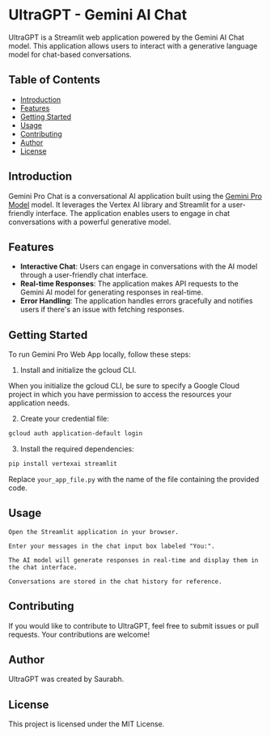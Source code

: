 # UltraGPT - Gemini AI Chat

UltraGPT is a Streamlit web application powered by the Gemini AI Chat model. This application allows users to interact with a generative language model for chat-based conversations.

## Table of Contents

- [Introduction](#introduction)
- [Features](#features)
- [Getting Started](#getting-started)
- [Usage](#usage)
- [Contributing](#contributing)
- [Author](#author)
- [License](#license)

## Introduction

Gemini Pro Chat is a conversational AI application built using the [Gemini Pro Model](https://deepmind.google/technologies/gemini/) model. It leverages the Vertex AI library and Streamlit for a user-friendly interface. The application enables users to engage in chat conversations with a powerful generative model.

## Features

- **Interactive Chat**: Users can engage in conversations with the AI model through a user-friendly chat interface.
- **Real-time Responses**: The application makes API requests to the Gemini AI model for generating responses in real-time.
- **Error Handling**: The application handles errors gracefully and notifies users if there's an issue with fetching responses.

## Getting Started

To run Gemini Pro Web App locally, follow these steps:

1. Install and initialize the gcloud CLI.

When you initialize the gcloud CLI, be sure to specify a Google Cloud project in which you have permission to access the resources your application needs.

2. Create your credential file:

```bash
gcloud auth application-default login
```

3. Install the required dependencies:

```bash
pip install vertexai streamlit
```
Replace ```your_app_file.py``` with the name of the file containing the provided code.
## Usage

    Open the Streamlit application in your browser.

    Enter your messages in the chat input box labeled "You:".

    The AI model will generate responses in real-time and display them in the chat interface.

    Conversations are stored in the chat history for reference.

## Contributing

If you would like to contribute to UltraGPT, feel free to submit issues or pull requests. Your contributions are welcome!
## Author

UltraGPT was created by Saurabh.
## License

This project is licensed under the MIT License.

